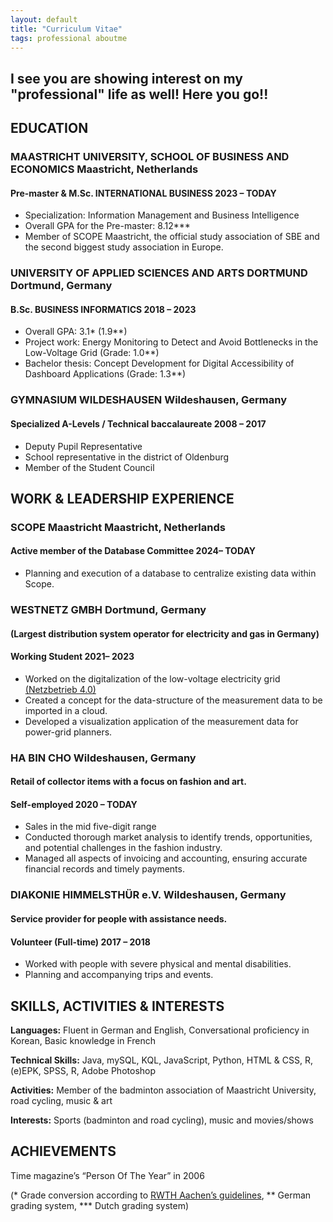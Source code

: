 ```yaml
---
layout: default
title: "Curriculum Vitae"
tags: professional aboutme
---
```



## I see you are showing interest on my "professional" life as well! Here you go!!

## <a name="Inline"></a>EDUCATION
### **MAASTRICHT UNIVERSITY, SCHOOL OF BUSINESS AND ECONOMICS Maastricht, Netherlands**
#### Pre-master & M.Sc. INTERNATIONAL BUSINESS 2023 – TODAY
- Specialization: Information Management and Business Intelligence
- Overall GPA for the Pre-master: 8.12***
- Member of SCOPE Maastricht, the official study association of SBE and the second biggest study association in Europe.

### **UNIVERSITY OF APPLIED SCIENCES AND ARTS DORTMUND Dortmund, Germany**
#### B.Sc. BUSINESS INFORMATICS 2018 – 2023
- Overall GPA: 3.1* (1.9**)
- Project work: Energy Monitoring to Detect and Avoid Bottlenecks in the Low-Voltage Grid (Grade: 1.0**)
- Bachelor thesis: Concept Development for Digital Accessibility of Dashboard Applications (Grade: 1.3**)

### **GYMNASIUM WILDESHAUSEN Wildeshausen, Germany**
#### Specialized A-Levels / Technical baccalaureate 2008 – 2017
- Deputy Pupil Representative
- School representative in the district of Oldenburg
- Member of the Student Council

## <a name="Inline"></a>WORK & LEADERSHIP EXPERIENCE
### **SCOPE Maastricht Maastricht, Netherlands**
#### Active member of the Database Committee 2024– TODAY
- Planning and execution of a database to centralize existing data within Scope.

### **WESTNETZ GMBH Dortmund, Germany**
#### (Largest distribution system operator for electricity and gas in Germany)
#### Working Student 2021– 2023
- Worked on the digitalization of the low-voltage electricity grid <a href="https://www.westnetz.de/content/dam/revu-global/westnetz/documents/ueber-westnetz/unser-unternehmen/westnetz-wir-bewegen-energie-2023.pdf">(Netzbetrieb 4.0)</a>
- Created a concept for the data-structure of the measurement data to be imported in a cloud.
- Developed a visualization application of the measurement data for power-grid planners.

### **HA BIN CHO Wildeshausen, Germany**
#### Retail of collector items with a focus on fashion and art.
#### Self-employed 2020 – TODAY
- Sales in the mid five-digit range
- Conducted thorough market analysis to identify trends, opportunities, and potential challenges in the fashion industry.
- Managed all aspects of invoicing and accounting, ensuring accurate financial records and timely payments.

### **DIAKONIE HIMMELSTHÜR e.V. Wildeshausen, Germany**
#### Service provider for people with assistance needs.
#### Volunteer (Full-time) 2017 – 2018
- Worked with people with severe physical and mental disabilities.
- Planning and accompanying trips and events.

## <a name="Inline"></a>SKILLS, ACTIVITIES & INTERESTS
**Languages:** Fluent in German and English, Conversational proficiency in Korean, Basic knowledge in French

**Technical Skills:** Java, mySQL, KQL, JavaScript, Python, HTML & CSS, R, (e)EPK, SPSS, R, Adobe Photoshop

**Activities:** Member of the badminton association of Maastricht University, road cycling, music & art

**Interests:** Sports (badminton and road cycling), music and movies/shows

## <a name="Inline"></a>ACHIEVEMENTS
Time magazine’s “Person Of The Year” in 2006

(* Grade conversion according to <a href="https://www.rwth-aachen.de/global/show_document.asp?id=aaaaaaaaaamlewj">RWTH Aachen’s guidelines</a>, ** German grading system, *** Dutch grading system)
